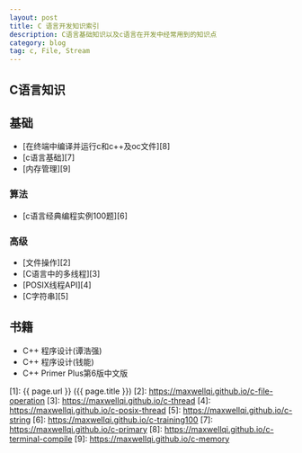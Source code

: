 ```yaml
---
layout: post
title: C 语言开发知识索引
description: C语言基础知识以及c语言在开发中经常用到的知识点
category: blog
tag: c, File, Stream
---
```


## C语言知识

## 基础

- [在终端中编译并运行c和c++及oc文件][8]
- [c语言基础][7]
- [内存管理][9]

### 算法

- [c语言经典编程实例100题][6]

### 高级

- [文件操作][2]
- [C语言中的多线程][3]
- [POSIX线程API][4]
- [C字符串][5]

## 书籍

* C++ 程序设计(谭浩强)
* C++ 程序设计(钱能)
* C++ Primer Plus第6版中文版



[MaxwellQi]: https://maxwellqi.github.io "MaxwellQi"
[1]: {{ page.url }} ({{ page.title }})
[2]: https://maxwellqi.github.io/c-file-operation
[3]: https://maxwellqi.github.io/c-thread
[4]: https://maxwellqi.github.io/c-posix-thread
[5]: https://maxwellqi.github.io/c-string
[6]: https://maxwellqi.github.io/c-training100
[7]: https://maxwellqi.github.io/c-primary
[8]: https://maxwellqi.github.io/c-terminal-compile
[9]: https://maxwellqi.github.io/c-memory
